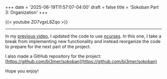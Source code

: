 +++
date = '2025-06-19T11:57:07-04:00'
draft = false
title = 'Sokoban Part 3: Organization'
+++

{{< youtube ZO7vgxL8Zqo >}}

----

In my [previous video](../sokoban-ncurses), I updated the code to use [ncurses](https://invisible-island.net/ncurses/). In this one, I take a break from implementing new functionality and instead reorganize the code to prepare for the next part of the project.

I also made a GitHub repository for the project: [https://github.com/bi3mer/sokoban](https://github.com/bi3mer/sokoban)

Hope you enjoy!